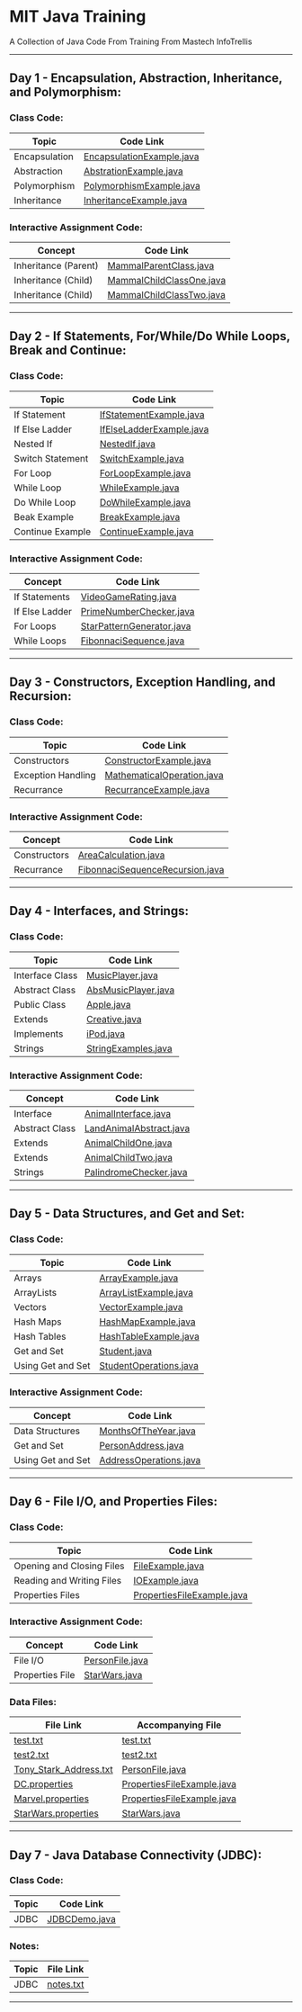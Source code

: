 # **MIT Java Training**

A Collection of Java Code From Training From Mastech InfoTrellis

-----

## Day 1 - Encapsulation, Abstraction, Inheritance, and Polymorphism:

### Class Code:

| Topic         | Code Link                                                                         |
|---------------|-----------------------------------------------------------------------------------|
| Encapsulation | [EncapsulationExample.java](src/com/mit/trainingDayOne/EncapsulationExample.java) |
| Abstraction   | [AbstrationExample.java](src/com/mit/trainingDayOne/AbstractionExample.java)      |
| Polymorphism  | [PolymorphismExample.java](src/com/mit/trainingDayOne/PolymorphismExample.java)   |
| Inheritance   | [InheritanceExample.java](src/com/mit/trainingDayOne/InheritanceExample.java)     |

### Interactive Assignment Code:

| Concept              | Code Link                                                                       |
|----------------------|---------------------------------------------------------------------------------|
| Inheritance (Parent) | [MammalParentClass.java](src/com/mit/trainingDayOne/MammalParentClass.java)     |
| Inheritance (Child)  | [MammalChildClassOne.java](src/com/mit/trainingDayOne/MammalChildClassOne.java) |
| Inheritance (Child)  | [MammalChildClassTwo.java](src/com/mit/trainingDayOne/MammalChildClassTwo.java) |

-----

## Day 2 - If Statements, For/While/Do While Loops, Break and Continue:

### Class Code:

| Topic            | Code Link                                                                       |
|------------------|---------------------------------------------------------------------------------|
| If Statement     | [IfStatementExample.java](src/com/mit/trainingDayTwo/IfStatementExample.java)   |
| If Else Ladder   | [IfElseLadderExample.java](src/com/mit/trainingDayTwo/IfElseLadderExample.java) |
| Nested If        | [NestedIf.java](src/com/mit/trainingDayTwo/NestedIf.java)                       |
| Switch Statement | [SwitchExample.java](src/com/mit/trainingDayTwo/SwitchExample.java)             |
| For Loop         | [ForLoopExample.java](src/com/mit/trainingDayTwo/ForLoopExample.java)           |
| While Loop       | [WhileExample.java](src/com/mit/trainingDayTwo/WhileExample.java)               |
| Do While Loop    | [DoWhileExample.java](src/com/mit/trainingDayTwo/DoWhileExample.java)           |
| Beak Example     | [BreakExample.java](src/com/mit/trainingDayTwo/BreakExample.java)               |
| Continue Example | [ContinueExample.java](src/com/mit/trainingDayTwo/ContinueExample.java)         |

### Interactive Assignment Code:

| Concept        | Code Link                                                                         |
|----------------|-----------------------------------------------------------------------------------|
| If Statements  | [VideoGameRating.java](src/com/mit/trainingDayTwo/VideoGameRating.java)           |
| If Else Ladder | [PrimeNumberChecker.java](src/com/mit/trainingDayTwo/PrimeNumberChecker.java)     |
| For Loops      | [StarPatternGenerator.java](src/com/mit/trainingDayTwo/StarPatternGenerator.java) |
| While Loops    | [FibonnaciSequence.java](src/com/mit/trainingDayTwo/FibonnaciSequence.java)       |

-----

## Day 3 - Constructors, Exception Handling, and Recursion:

### Class Code:

| Topic              | Code Link                                                                             |
|--------------------|---------------------------------------------------------------------------------------|
| Constructors       | [ConstructorExample.java](src/com/mit/trainingDayThree/ConstructorExample.java)       |
| Exception Handling | [MathematicalOperation.java](src/com/mit/trainingDayThree/MathematicalOperation.java) |
| Recurrance         | [RecurranceExample.java](src/com/mit/trainingDayThree/RecurranceExample.java)         |

### Interactive Assignment Code:

| Concept      | Code Link                                                                                       |
|--------------|-------------------------------------------------------------------------------------------------|
| Constructors | [AreaCalculation.java](src/com/mit/trainingDayThree/AreaCalculation.java)                       |
| Recurrance   | [FibonnaciSequenceRecursion.java](src/com/mit/trainingDayThree/FibonnaciSequenceRecursion.java) |

-----

## Day 4 - Interfaces, and Strings:

### Class Code:

| Topic           | Code Link                                                              |
|-----------------|------------------------------------------------------------------------|
| Interface Class | [MusicPlayer.java](src/com/mit/trainingDayFour/MusicPlayer.java)       |
| Abstract Class  | [AbsMusicPlayer.java](src/com/mit/trainingDayFour/AbsMusicPlayer.java) |                  
| Public Class    | [Apple.java](src/com/mit/trainingDayFour/Apple.java)                   |                  
| Extends         | [Creative.java](src/com/mit/trainingDayFour/Creative.java)             |                  
| Implements      | [iPod.java](src/com/mit/trainingDayFour/iPod.java)                     |                  
| Strings         | [StringExamples.java](src/com/mit/trainingDayFour/StringExamples.java) |

### Interactive Assignment Code:

| Concept        | Code Link                                                                      |
|----------------|--------------------------------------------------------------------------------|
| Interface      | [AnimalInterface.java](src/com/mit/trainingDayFour/AnimalInterface.java)       |        
| Abstract Class | [LandAnimalAbstract.java](src/com/mit/trainingDayFour/LandAnimalAbstract.java) |
| Extends        | [AnimalChildOne.java](src/com/mit/trainingDayFour/AnimalChildOne.java)         |         
| Extends        | [AnimalChildTwo.java](src/com/mit/trainingDayFour/AnimalChildTwo.java)         |         
| Strings        | [PalindromeChecker.java](src/com/mit/trainingDayFour/PalindromeChecker.java)   |

-----

## Day 5 - Data Structures, and Get and Set:

### Class Code:

| Topic             | Code Link                                                                    |
|-------------------|------------------------------------------------------------------------------|
| Arrays            | [ArrayExample.java](src/com/mit/trainingDayFive/ArrayExample.java)           |
| ArrayLists        | [ArrayListExample.java](src/com/mit/trainingDayFive/ArrayListExample.java)   |
| Vectors           | [VectorExample.java](src/com/mit/trainingDayFive/VectorExample.java)         |
| Hash Maps         | [HashMapExample.java](src/com/mit/trainingDayFive/HashMapExample.java)       |
| Hash Tables       | [HashTableExample.java](src/com/mit/trainingDayFive/HashTableExample.java)   |
| Get and Set       | [Student.java](src/com/mit/trainingDayFive/Student.java)                     |
| Using Get and Set | [StudentOperations.java](src/com/mit/trainingDayFive/StudentOperations.java) |

### Interactive Assignment Code:

| Concept           | Code Link                                                                    |
|-------------------|------------------------------------------------------------------------------|
| Data Structures   | [MonthsOfTheYear.java](src/com/mit/trainingDayFive/MonthsOfTheYear.java)     |
| Get and Set       | [PersonAddress.java](src/com/mit/trainingDayFive/PersonAddress.java)         |
| Using Get and Set | [AddressOperations.java](src/com/mit/trainingDayFive/AddressOperations.java) |

-----

## Day 6 - File I/O, and Properties Files:

### Class Code:

| Topic                     | Code Link                                                                           |
|---------------------------|-------------------------------------------------------------------------------------|
| Opening and Closing Files | [FileExample.java](src/com/mit/trainingDaySix/FileExample.java)                     |
| Reading and Writing Files | [IOExample.java](src/com/mit/trainingDaySix/IOExample.java)                         |
| Properties Files          | [PropertiesFileExample.java](src/com/mit/trainingDaySix/PropertiesFileExample.java) |

### Interactive Assignment Code:

| Concept         | Code Link                                                     |
|-----------------|---------------------------------------------------------------|
| File I/O        | [PersonFile.java](src/com/mit/trainingDaySix/PersonFile.java) |
| Properties File | [StarWars.java](src/com/mit/trainingDaySix/StarWars.java)     |

### Data Files:

| File Link                                                                   | Accompanying File                                                                   |
|-----------------------------------------------------------------------------|-------------------------------------------------------------------------------------|
| [test.txt](src/com/mit/trainingDaySix/test.txt)                             | [test.txt](src/com/mit/trainingDaySix/test.txt)                                     |
| [test2.txt](src/com/mit/trainingDaySix/test2.txt)                           | [test2.txt](src/com/mit/trainingDaySix/test2.txt)                                   |
| [Tony_Stark_Address.txt](src/com/mit/trainingDaySix/Tony_Stark_Address.txt) | [PersonFile.java](src/com/mit/trainingDaySix/PersonFile.java)                       |
| [DC.properties](src/com/mit/trainingDaySix/DC.properties)                   | [PropertiesFileExample.java](src/com/mit/trainingDaySix/PropertiesFileExample.java) |
| [Marvel.properties](src/com/mit/trainingDaySix/Marvel.properties)           | [PropertiesFileExample.java](src/com/mit/trainingDaySix/PropertiesFileExample.java) |
| [StarWars.properties](src/com/mit/trainingDaySix/StarWars.properties)       | [StarWars.java](src/com/mit/trainingDaySix/StarWars.java)                           |

-----

## Day 7 - Java Database Connectivity (JDBC):

### Class Code:

| Topic | Code Link                                                   |
|-------|-------------------------------------------------------------|
| JDBC  | [JDBCDemo.java](src/com/mit/trainingDaySeven/JDBCDemo.java) |

### Notes:

| Topic | File Link                                           |
|-------|-----------------------------------------------------|
| JDBC  | [notes.txt](src/com/mit/trainingDaySeven/notes.txt) |

-----
